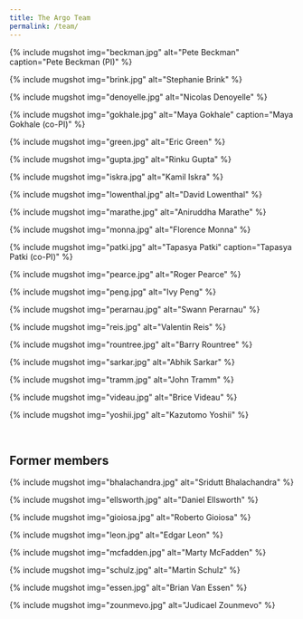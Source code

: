 ```yaml
---
title: The Argo Team
permalink: /team/
---
```


{% include mugshot img="beckman.jpg" alt="Pete Beckman" caption="Pete Beckman (PI)" %}

{% include mugshot img="brink.jpg" alt="Stephanie Brink" %}

{% include mugshot img="denoyelle.jpg" alt="Nicolas Denoyelle" %}

{% include mugshot img="gokhale.jpg" alt="Maya Gokhale" caption="Maya Gokhale (co-PI)" %}

{% include mugshot img="green.jpg" alt="Eric Green" %}

{% include mugshot img="gupta.jpg" alt="Rinku Gupta" %}

{% include mugshot img="iskra.jpg" alt="Kamil Iskra" %}

{% include mugshot img="lowenthal.jpg" alt="David Lowenthal" %}

{% include mugshot img="marathe.jpg" alt="Aniruddha Marathe" %}

{% include mugshot img="monna.jpg" alt="Florence Monna" %}

{% include mugshot img="patki.jpg" alt="Tapasya Patki" caption="Tapasya Patki (co-PI)" %}

{% include mugshot img="pearce.jpg" alt="Roger Pearce" %}

{% include mugshot img="peng.jpg" alt="Ivy Peng" %}

{% include mugshot img="perarnau.jpg" alt="Swann Perarnau" %}

{% include mugshot img="reis.jpg" alt="Valentin Reis" %}

{% include mugshot img="rountree.jpg" alt="Barry Rountree" %}

{% include mugshot img="sarkar.jpg" alt="Abhik Sarkar" %}

{% include mugshot img="tramm.jpg" alt="John Tramm" %}

{% include mugshot img="videau.jpg" alt="Brice Videau" %}

{% include mugshot img="yoshii.jpg" alt="Kazutomo Yoshii" %}

<br clear="left" />

## Former members

{% include mugshot img="bhalachandra.jpg" alt="Sridutt Bhalachandra" %}

{% include mugshot img="ellsworth.jpg" alt="Daniel Ellsworth" %}

{% include mugshot img="gioiosa.jpg" alt="Roberto Gioiosa" %}

{% include mugshot img="leon.jpg" alt="Edgar Leon" %}

{% include mugshot img="mcfadden.jpg" alt="Marty McFadden" %}

{% include mugshot img="schulz.jpg" alt="Martin Schulz" %}

{% include mugshot img="essen.jpg" alt="Brian Van Essen" %}

{% include mugshot img="zounmevo.jpg" alt="Judicael Zounmevo" %}

<!--
<div class="mugshot" markdown="1">
![Pete Beckman](../assets/images/faces/beckman.jpg)

Pete Beckman (PI)
</div>
-->

<!--
<div class="mugshot">
  <img class="mugshot-image" src="/assets/images/faces/beckman.jpg" alt="Pete Beckman">
  <div class="mugshot-caption">
    Pete Beckman (PI)
  </div>
</div>
-->

<!--
![Pete Beckman](/assets/images/faces/beckman.jpg "Pete Beckman (PI)"){: .mugshot}
-->
